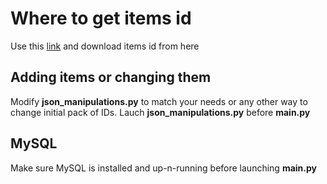 # Where to get items id

Use this [link](https://github.com/ModestSerhat/cs2-marketplace-ids/tree/main) and download items id from here

## Adding items or changing them

Modify **json_manipulations.py** to match your needs or any other way to change initial pack of IDs.
Lauch **json_manipulations.py** before **main.py**

## MySQL

Make sure MySQL is installed and up-n-running before launching **main.py**
